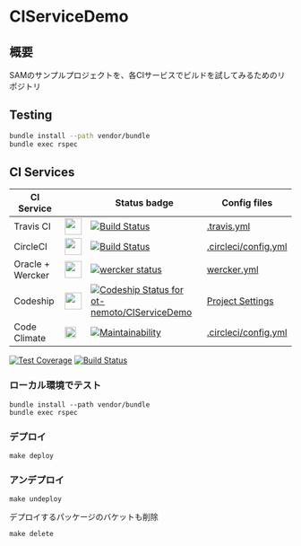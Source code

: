 # CIServiceDemo

## 概要

SAMのサンプルプロジェクトを、各CIサービスでビルドを試してみるためのリポジトリ

## Testing

```sh
bundle install --path vendor/bundle
bundle exec rspec
```

## CI Services

|CI Service| |Status badge|Config files|
|--|--|--|--|
|Travis CI|<img src="https://cdn.worldvectorlogo.com/logos/travis-ci-icon.svg" height="30px">|[![Build Status](https://travis-ci.org/ot-nemoto/CIServiceDemo.svg?branch=master)](https://travis-ci.org/ot-nemoto/CIServiceDemo)|[.travis.yml](.travis.yml)|
|CircleCI|<img src="https://cdn.worldvectorlogo.com/logos/circleci.svg" height="30px">|[![Build Status](https://travis-ci.org/ot-nemoto/CIServiceDemo.svg?branch=master)](https://travis-ci.org/ot-nemoto/CIServiceDemo)|[.circleci/config.yml](.circleci/config.yml)|
|Oracle + Wercker|<img src="https://cdn.worldvectorlogo.com/logos/wercker.svg" height="30px">|[![wercker status](https://app.wercker.com/status/134cf48afae479c3c277f2526d0d01fb/s/master "wercker status")](https://app.wercker.com/project/byKey/134cf48afae479c3c277f2526d0d01fb)|[wercker.yml](wercker.yml)|
|Codeship|<img src="https://cdn.worldvectorlogo.com/logos/codeship.svg" height="30px">|[![Codeship Status for ot-nemoto/CIServiceDemo](https://app.codeship.com/projects/15bc4dc0-639b-0138-d0dd-0af983d7ac8f/status?branch=master)](https://app.codeship.com/projects/393221)|[Project Settings](https://app.codeship.com/projects/393221/tests/edit)|
|Code Climate|<img src="https://cdn.worldvectorlogo.com/logos/code-climate.svg" height="20px">|[![Maintainability](https://api.codeclimate.com/v1/badges/2f0df087c90cb3fa2a2a/maintainability)](https://codeclimate.com/github/ot-nemoto/CIServiceDemo/maintainability)|[.circleci/config.yml](.circleci/config.yml)|





[![Test Coverage](https://api.codeclimate.com/v1/badges/9fc5387f179fef8c65a1/test_coverage)](https://codeclimate.com/github/ot-nemoto/Rspec4SamDemo/test_coverage)
[![Build Status](https://cloud.drone.io/api/badges/ot-nemoto/Rspec4SamDemo/status.svg)](https://cloud.drone.io/ot-nemoto/Rspec4SamDemo)

### ローカル環境でテスト

```
bundle install --path vendor/bundle
bundle exec rspec
```

### デプロイ

```
make deploy
```

### アンデプロイ

```
make undeploy
```

デプロイするパッケージのバケットも削除

```
make delete
```
